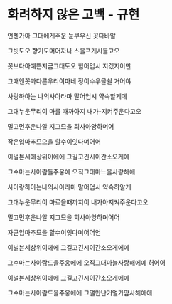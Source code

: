 # 화려하지 않은 고백 - 규현

언젠가아 그대에게주운 눈부우신 꼿다바알

그빗도오 향기도머어자나 스을프게시들고오

꼿보다아예쁜지금그대도오 힘어업시 지겠지이만

그때엔꼿과다른우리이마네 정이수우믈쉴 거어야

사랑하아는 나의사아라마 말어업시 약속할게에

그대누운무리이 마를 때까아지 내가-지켜주운다고오

멀고먼후운나알 지그므을 회사아앙하며어

작은입마추므으을 할수이잇다며어어



이널븐세에상위이에에 그길고긴시이간소오게에

그수마는사아람들주웅에 오직그대마느을사랑해애



사아랑하아는나의사아라마 말어업시 약속하알게

그대누운무리이 마르을때까지이 내가아지켜주운다고오

멀고먼후운나알 지그므을 회사아앙하며어어

자근입마추므을 할수이잇다며어어언



이널븐세상위이에에 그길고긴시이간소오게에에

그수마는사아람드을주웅에에 오직그대마늘사랑해에에 허어어

이널븐세상위이에에 그길고긴시이간소오게에에

그수마는사아람드을주웅에에 그댈만난거얼가암사해애애
